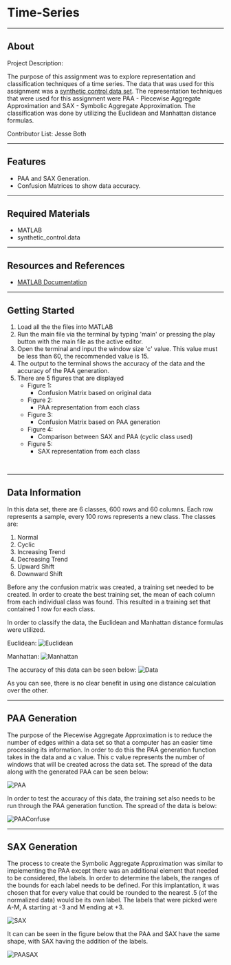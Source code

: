 # Time-Series

-------------------
About
-------------------

Project Description: 

The purpose of this assignment was to explore representation and classification
techniques of a time series.  The data that was used for this assignment was
a [synthetic control data set](https://archive.ics.uci.edu/ml/datasets/Synthetic+Control+Chart+Time+Series).
The representation techniques that were used for this assignment were PAA - Piecewise
Aggregate Approximation and SAX - Symbolic Aggregate Approximation. The classification
was done by utilizing the Euclidean and Manhattan distance formulas.

Contributor List: Jesse Both


--------------------
Features
--------------------

* PAA and SAX Generation.
* Confusion Matrices to show data accuracy.

--------------------
Required Materials
--------------------
- MATLAB
- synthetic_control.data

--------------------
Resources and References
--------------------
- [MATLAB Documentation](https://www.mathworks.com/help/matlab/)

--------------------
Getting Started
--------------------
1. Load all the the files into MATLAB
2. Run the main file via the terminal by typing 'main' or pressing the 
play button with the main file as the active editor.
3. Open the terminal and input the window size 'c' value. This value must 
    be less than 60, the recommended value is 15.
4. The output to the terminal shows the accuracy of the data and the accuracy 
    of the PAA generation.
5. There are 5 figures that are displayed
    * Figure 1:
        - Confusion Matrix based on original data
    * Figure 2:
        - PAA representation from each class
    * Figure 3:
        - Confusion Matrix based on PAA generation
    * Figure 4: 
        - Comparison between SAX and PAA (cyclic class used)
    * Figure 5: 
        - SAX representation from each class

<br/>

--------------------
Data Information
--------------------

In this data set, there are 6 classes, 600 rows and 60 columns.  Each row
represents a sample, every 100 rows represents a new class.  The classes are:
1. Normal
2. Cyclic
3. Increasing Trend
4. Decreasing Trend
5. Upward Shift
6. Downward Shift

Before any the confusion matrix was created, a training set needed to be created.  In order to create the best training set, the mean of each column
from each individual class was found.  This resulted in a training set that contained 1 row for each class.

In order to classify the data, the Euclidean and Manhattan distance formulas
were utilized. 

Euclidean: ![Euclidean](graphics/euclidean.png)


Manhattan: ![Manhattan](graphics/manhattan.png)

The accuracy of this data can be seen below: ![Data](graphics/confuseddata.png)

As you can see, there is no clear benefit in using one distance calculation
over the other.


--------------------
PAA Generation
--------------------

The purpose of the Piecewise Aggregate Approximation is to reduce the number of
edges within a data set so that a computer has an easier time processing its
information.  In order to do this the PAA generation function takes in the data
and a c value.  This c value represents the number of windows that will be created across the data set.  The spread of the data along with the generated PAA can be seen below:

![PAA](graphics/paaplot.png)

In order to test the accuracy of this data, the training set also needs to be 
run through the PAA generation function.  The spread of the data is below:

![PAAConfuse](graphics/confusedpaa.png)

--------------------
SAX Generation
--------------------

The process to create the Symbolic Aggregate Approximation was similar to implementing the PAA except there was an additional element that needed to be considered, the labels.  In order to
determine the labels, the ranges of the bounds for each label needs to be defined.
For this implantation, it was chosen that for every value that could be rounded 
to the nearest .5 (of the normalized data) would be its own label.  The labels
that were picked were A-M, A starting at -3 and M ending at +3. 

![SAX](graphics/saxplot.png)

It can can be seen in the figure below that the PAA and SAX have the same shape, with SAX
having the addition of the labels.

![PAASAX](graphics/paavssax.png)
